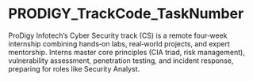 # PRODIGY_TrackCode_TaskNumber
ProDigy Infotech’s Cyber Security track (CS) is a remote four‑week internship combining hands‑on labs, real‑world projects, and expert mentorship. Interns master core principles (CIA triad, risk management), vulnerability assessment, penetration testing, and incident response, preparing for roles like Security Analyst.
